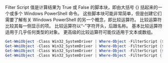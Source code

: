 Filter Script 值是计算结果为 True 或 False 的脚本块，即由大括号 {} 括起来的一个或多个 Windows PowerShell 命令。 这些脚本块可能非常简单，但是创建它们需要了解有关 Windows PowerShell 的另一个概念，即比较运算符。 比较运算符比较其每一侧显示的项。 比较运算符以“-”字符开头，后跟名称。 基本比较运算符适用于几乎任何类型的对象。 更高级的比较运算符可能仅适用于文本或数组。

~~~ powershell
Get-WmiObject -Class Win32_SystemDriver | Where-Object -FilterScript {$_.State -eq 'Running'}
Get-WmiObject -Class Win32_SystemDriver | Where-Object -FilterScript {$_.State -eq "Running"} | Where-Object -FilterScript {$_.StartMode -eq "Auto"}
Get-WmiObject -Class Win32_SystemDriver | Where-Object -FilterScript {$_.State -eq "Running"} | Where-Object -FilterScript {$_.StartMode -eq "Manual"} | Format-Table -Property Name,DisplayName
Get-WmiObject -Class Win32_SystemDriver | Where-Object -FilterScript { ($_.State -eq 'Running') -and ($_.StartMode -eq 'Manual') } | Format-Table -Property Name,DisplayName
~~~

